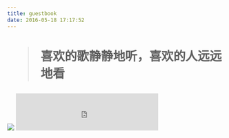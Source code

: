 ```yaml
---
title: guestbook
date: 2016-05-18 17:17:52
---
```


# <blockquote class="blockquote-center">喜欢的歌静静地听，喜欢的人远远地看</blockquote>

<img src= "http://o7dscdnip.bkt.clouddn.com/gustbook.jpg" />

<iframe frameborder="no" border="0" marginwidth="0" marginheight="0" width=330 height=86 src="http://music.163.com/outchain/player?type=2&id=26179699&auto=1&height=66"></iframe>







